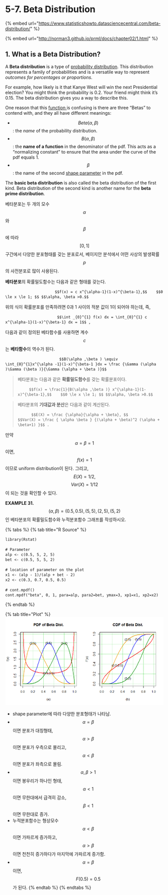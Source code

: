 # 5-7. Beta Distribution

{% embed url="https://www.statisticshowto.datasciencecentral.com/beta-distribution/" %}

{% embed url="http://norman3.github.io/prml/docs/chapter02/1.html" %}

## 1. What is a Beta Distribution?

A **Beta distribution** is a type of [probability distribution](https://www.statisticshowto.datasciencecentral.com/probability-distribution/). This distribution represents a family of probabilities and is a versatile way to represent _outcomes for percentages or proportions_. 

For example, how likely is it that Kanye West will win the next Presidential election? You might think the probability is 0.2. Your friend might think it’s 0.15. The beta distribution gives you a way to describe this.

One reason that this [function ](https://tinyurl.com/y29gm866)is confusing is there are three “Betas” to contend with, and they all have different meanings:

* $$Beta(α, β)$$ : the _name_ of the probability distribution.
* $$B(α, β )$$ : the **name of a function** in the denominator of the pdf. This acts as a “normalizing constant” to ensure that the area under the curve of the pdf equals 1.
* $$β$$ : the name of the second [shape parameter](https://www.statisticshowto.datasciencecentral.com/shape-parameter/) in the pdf.

The **basic beta distribution** is also called the beta distribution of the first kind. Beta distribution of the second kind is another name for the **beta prime distribution**.

베타분포는 두 개의 모수 $$α$$ 와 $$β$$ 에 따라 $$[0, 1]$$ 구간에서 다양한 분포형태를 갖는 분포로서, 베이지안 분석에서 어떤 사상의 발생확률 $$p$$ 의 사전분포로 많이 사용된다. 

**베타분포**의 확률밀도함수는 다음과 같은 형태를 갖는다. 

                          $$f(x) = c x^{\alpha-1}(1-x)^{\beta-1},$$    $$0 \le x \le 1; $$ $$\alpha, \beta >0.$$ 

위의 식이 확률분포를 만족하려면 0과 1 사이의 적분 값이 1이 되어야 하는데,  즉,

                           $$\int _{0}^{1} f(x) dx = \int_{0}^{1} c x^{\alpha-1}(1-x)^{\beta-1} dx = 1$$ , 

다음과 같이 정의된 베타함수를 사용하면 계수 $$c$$는 **베타함수**의 역수가 된다. 

                            $$B(\alpha ,\beta ) \equiv \int_{0}^{1}x^{\alpha -1}(1-x)^{\beta-1 }dx = \frac {\Gamma (\alpha )\Gamma (\beta )}{\Gamma (\alpha + \beta )}$$ 



> 베타분포는 다음과 같은 **확률밀도함수**를 갖는 확률분포이다.
>
>          $$f(x) = \frac{1}{B(\alpha ,\beta )} x^{\alpha-1}(1-x)^{\beta-1},$$    $$0 \le x \le 1; $$ $$\alpha, \beta >0.$$



> 베타분포의 **기대값과 분산**은 다음과 같이 계산된다.
>
>           $$E(X) = \frac {\alpha}{\alpha + \beta}, $$        $$Var(X) = \frac { \alpha \beta } {(\alpha + \beta)^2 (\alpha + \beta+1) }$$ .

만약 $$\alpha = \beta =1$$ 이면,  $$f(x) =1$$ 이므로 uniform distribution이 된다. 그리고, $$E(X) = 1/2,$$ $$ Var(X) = 1/12$$ 이 되는 것을 확인할 수 있다.



**EXAMPLE 31.**  $$(\alpha, \beta) = (0.5, 0.5), (5, 5), (2, 5), (5,2)$$ 인 베타분포의 확률밀도함수와 누적분포함수 그래프를 작성하시오.

{% tabs %}
{% tab title="R Source" %}
```text
library(Rstat)

# Parameter
alp <- c(0.5, 5, 2, 5)
bet <- c(0.5, 5, 5, 2)

# location of parameter on the plot
x1 <- (alp - 1)/(alp + bet - 2)
x2 <- c(0.3, 0.7, 0.5, 0.5)

# cont.mpdf()
cont.mpdf("beta", 0, 1, para=alp, para2=bet, ymax=3, xp1=x1, xp2=x2)
```
{% endtab %}

{% tab title="Plot" %}
![](../.gitbook/assets/image%20%2899%29.png)

*  shape parameter에 따라 다양한 분포형태가 나타남.
* $$\alpha = \beta$$ 이면 분포가 대칭형태, $$\alpha > \beta$$ 이면 분포가 우측으로 몰리고,  $$\alpha < \beta$$ 이면 분포가  좌측으로 몰림.
* $$\alpha, \beta >1$$ 이면 봉우리가 하나인 형태,  $$\alpha < 1$$이면 무한대에서 급격히 감소, $$\beta < 1$$ 이면 무한대로 증가.
* 누적분포함수는 형상모수 $$\alpha < \beta$$이면 가파르게 증가하고, $$\alpha > \beta$$이면 천천히 증가하다가 마지막에 가파르게 증가함.
* $$\alpha = \beta$$이면, $$F(0.5) = 0.5$$ 가 된다.
{% endtab %}
{% endtabs %}

